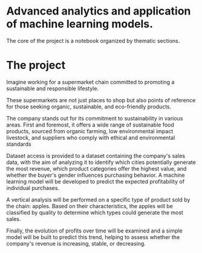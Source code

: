 # Advanced analytics and application of machine learning models.

The core of the project is a notebook organized by thematic sections.

# The project 
Imagine working for a supermarket chain committed to promoting a sustainable and responsible lifestyle.

These supermarkets are not just places to shop but also points of reference for those seeking organic, sustainable, and eco-friendly products.

The company stands out for its commitment to sustainability in various areas. First and foremost, it offers a wide range of sustainable food products, sourced from organic farming, low environmental impact livestock, and suppliers who comply with ethical and environmental standards


Dataset access is provided to a dataset containing the company's sales data, with the aim of analyzing it to identify which cities potentially generate the most revenue, which product categories offer the highest value, and whether the buyer's gender influences purchasing behavior. A machine learning model will be developed to predict the expected profitability of individual purchases.

A vertical analysis will be performed on a specific type of product sold by the chain: apples. Based on their characteristics, the apples will be classified by quality to determine which types could generate the most sales.

Finally, the evolution of profits over time will be examined and a simple model will be built to predict this trend, helping to assess whether the company's revenue is increasing, stable, or decreasing.
